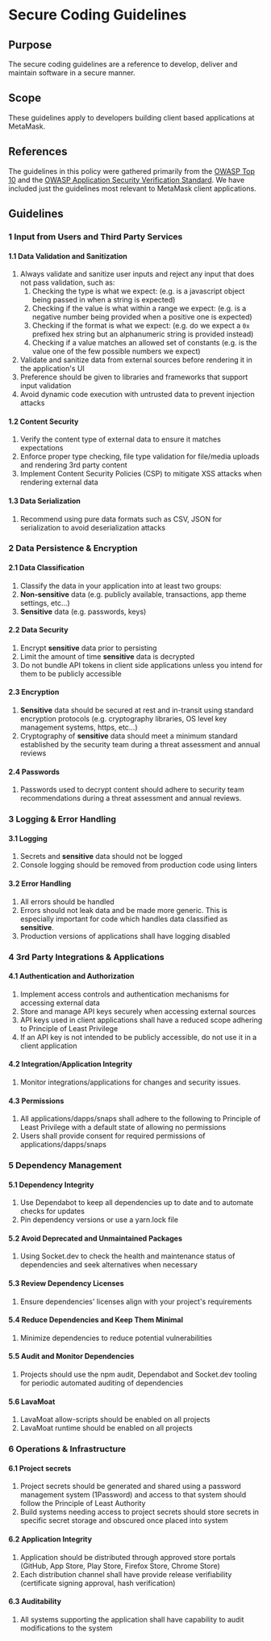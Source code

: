 # Secure Coding Guidelines

## Purpose

The secure coding guidelines are a reference to develop, deliver and maintain software in a secure manner.

## Scope

These guidelines apply to developers building client based applications at MetaMask.

## References

The guidelines in this policy were gathered primarily from the [OWASP Top 10](https://owasp.org/www-project-top-ten/) and the [OWASP Application Security Verification Standard](https://owasp.org/www-project-application-security-verification-standard/). We have included just the guidelines most relevant to MetaMask client applications.

## Guidelines

### 1 Input from Users and Third Party Services

#### 1.1 Data Validation and Sanitization

1. Always validate and sanitize user inputs and reject any input that does not pass validation, such as:
   1. Checking the type is what we expect: (e.g. is a javascript object being passed in when a string is expected)
   2. Checking if the value is what within a range we expect: (e.g. is a negative number being provided when a positive one is expected)
   3. Checking if the format is what we expect: (e.g. do we expect a `0x` prefixed hex string but an alphanumeric string is provided instead)
   4. Checking if a value matches an allowed set of constants (e.g. is the value one of the few possible numbers we expect)
2. Validate and sanitize data from external sources before rendering it in the application's UI
3. Preference should be given to libraries and frameworks that support input validation
4. Avoid dynamic code execution with untrusted data to prevent injection attacks

#### 1.2 Content Security

1. Verify the content type of external data to ensure it matches expectations
2. Enforce proper type checking, file type validation for file/media uploads and rendering 3rd party content
3. Implement Content Security Policies (CSP) to mitigate XSS attacks when rendering external data

#### 1.3 Data Serialization

1. Recommend using pure data formats such as CSV, JSON for serialization to avoid deserialization attacks

### 2 Data Persistence & Encryption

#### 2.1 Data Classification

1. Classify the data in your application into at least two groups:
2. **Non-sensitive** data (e.g. publicly available, transactions, app theme settings, etc…)
3. **Sensitive** data (e.g. passwords, keys)

#### 2.2 Data Security

1. Encrypt **sensitive** data prior to persisting
2. Limit the amount of time **sensitive** data is decrypted
3. Do not bundle API tokens in client side applications unless you intend for them to be publicly accessible

#### 2.3 Encryption

1. **Sensitive** data should be secured at rest and in-transit using standard encryption protocols (e.g. cryptography libraries, OS level key management systems, https, etc…)
2. Cryptography of **sensitive** data should meet a minimum standard established by the security team during a threat assessment and annual reviews

#### 2.4 Passwords

1. Passwords used to decrypt content should adhere to security team recommendations during a threat assessment and annual reviews.

### 3 Logging & Error Handling

#### 3.1 Logging

1. Secrets and **sensitive** data should not be logged
2. Console logging should be removed from production code using linters

#### 3.2 Error Handling

1. All errors should be handled
2. Errors should not leak data and be made more generic. This is especially important for code which handles data classified as **sensitive**.
3. Production versions of applications shall have logging disabled

### 4 3rd Party Integrations & Applications

#### 4.1 Authentication and Authorization

1. Implement access controls and authentication mechanisms for accessing external data
2. Store and manage API keys securely when accessing external sources
3. API keys used in client applications shall have a reduced scope adhering to Principle of Least Privilege
4. If an API key is not intended to be publicly accessible, do not use it in a client application

#### 4.2 Integration/Application Integrity

1. Monitor integrations/applications for changes and security issues.

#### 4.3 Permissions

1. All applications/dapps/snaps shall adhere to the following to Principle of Least Privilege with a default state of allowing no permissions
2. Users shall provide consent for required permissions of applications/dapps/snaps

### 5 Dependency Management

#### 5.1 Dependency Integrity

1. Use Dependabot to keep all dependencies up to date and to automate checks for updates
2. Pin dependency versions or use a yarn.lock file

#### 5.2 Avoid Deprecated and Unmaintained Packages

1. Using Socket.dev to check the health and maintenance status of dependencies and seek alternatives when necessary

#### 5.3 Review Dependency Licenses

1. Ensure dependencies' licenses align with your project's requirements

#### 5.4 Reduce Dependencies and Keep Them Minimal

1. Minimize dependencies to reduce potential vulnerabilities

#### 5.5 Audit and Monitor Dependencies

1. Projects should use the npm audit, Dependabot and Socket.dev tooling for periodic automated auditing of dependencies

#### 5.6 LavaMoat

1. LavaMoat allow-scripts should be enabled on all projects
2. LavaMoat runtime should be enabled on all projects

### 6 Operations & Infrastructure

#### 6.1 Project secrets

1. Project secrets should be generated and shared using a password management system (1Password) and access to that system should follow the Principle of Least Authority
2. Build systems needing access to project secrets should store secrets in specific secret storage and obscured once placed into system

#### 6.2 Application Integrity

1. Application should be distributed through approved store portals (GitHub, App Store, Play Store, Firefox Store, Chrome Store)
2. Each distribution channel shall have provide release verifiability (certificate signing approval, hash verification)

#### 6.3 Auditability

1. All systems supporting the application shall have capability to audit modifications to the system

